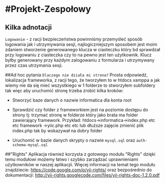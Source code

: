 #Projekt-Zespołowy
=================
## Kilka adnotacji
``Logowanie`` - z racji bezpieczeństwa powinniśmy przemyśleć sposób logowania jak i utrzymywania sesji, najlogiczniejszym sposobem jest moim zdaniem stworzenie generowanego klucza w ciasteczku który bd sprawdzał przy logowaniu z ciasteczka czy to na pewno jest ten użytkownik. Klucz byłby generowany przy każdym zalogowaniu z formularza i utrzymywany przez czas utrzymania sesji.

##Ad hoc pytania ``Dlaczego nie działa mi strona?``
Prosta odpowiedź, lokalizacja frameworka, z racji tego, że tworzyłem to w htdocs xamppa a jak wiemy nie da się mieć wszystkiego w 1 folderze to stworzyłem subfoldery tak więc aby uruchomić stronę trzeba zrobić kilka kroków:

* Stworzyć baze danych o nazwie informatica dla konta root
* Sprawdzić czy folder z frameworkiem jest na poziomie dostępu do strony tj: trzymać stronę w folderze który jako brata ma folder zawierający framework.
Przykład:
htdocs->informatica->index.php etc etc
		framework  ->yiic.php etc etc
lub dłuższe zajęcie zmienić plik index.php tak by wskazywał na dobry folder

* Uruchomić w bazie danych skrypty o nazwie ``mysql.sql`` oraz ``auth-schema-mysql.sql``

##"Rights"
Aplikacja również korzysta z gotowego modułu "Rights" dzięki temu modułowi możemy łatwo i szybko zarządzać uprawnieniami użytkowników w naszej aplikacjii. Więcej informacji na temat tego modułu znajdziecie:
https://code.google.com/p/yii-rights/    oraz bezpośrednio do dokumentacji: 
http://yii-rights.googlecode.com/files/yii-rights-doc-1.2.0.pdf
